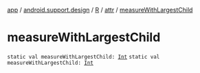 [app](../../../index.md) / [android.support.design](../../index.md) / [R](../index.md) / [attr](index.md) / [measureWithLargestChild](./measure-with-largest-child.md)

# measureWithLargestChild

`static val measureWithLargestChild: `[`Int`](https://kotlinlang.org/api/latest/jvm/stdlib/kotlin/-int/index.html)
`static val measureWithLargestChild: `[`Int`](https://kotlinlang.org/api/latest/jvm/stdlib/kotlin/-int/index.html)